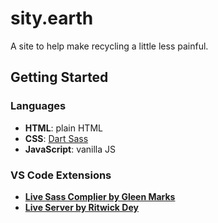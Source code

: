 # sity.earth

A site to help make recycling a little less painful.

## Getting Started

### Languages

- **HTML**: plain HTML
- **CSS**: [Dart Sass](https://sass-lang.com/dart-sass)
- **JavaScript**: vanilla JS

### VS Code Extensions

- [**Live Sass Complier by Gleen Marks**](https://marketplace.visualstudio.com/items?itemName=glenn2223.live-sass)
- [**Live Server by Ritwick Dey**](https://marketplace.visualstudio.com/items?itemName=ritwickdey.LiveServer)

